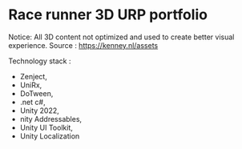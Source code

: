 # Race runner 3D URP portfolio

Notice:
  All 3D content not optimized and used to create better visual experience. Source : https://kenney.nl/assets

Technology stack : 
  - Zenject,
  - UniRx,
  - DoTween,
  - .net c#,
  - Unity 2022,
  - nity Addressables,
  - Unity UI Toolkit,
  - Unity Localization
